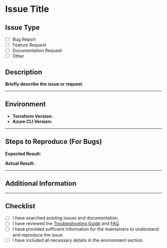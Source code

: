 # Issue Title

## Issue Type

<!-- Please select the type of issue you are reporting -->
- [ ] Bug Report
- [ ] Feature Request
- [ ] Documentation Request
- [ ] Other

## Description

**Briefly describe the issue or request.**

---

## Environment

- **Terraform Version:** <!-- e.g., 1.0.3 -->
- **Azure CLI Version:** <!-- e.g., 2.30.0 -->

---

## Steps to Reproduce (For Bugs)

<!-- Provide a detailed list of steps to reproduce the issue. -->

**Expected Result:**
<!-- Describe what you expected to happen. -->

**Actual Result:**
<!-- Describe what actually happened. -->

---

## Additional Information

<!-- Provide any additional information that will help us diagnose the issue. -->

---

## Checklist

- [ ] I have searched existing issues and documentation.
- [ ] I have reviewed the [Troubleshooting Guide](../docs/troubleshooting.md) and [FAQ](../docs/faq.md).
- [ ] I have provided sufficient information for the maintainers to understand and reproduce the issue.
- [ ] I have included all necessary details in the environment section.